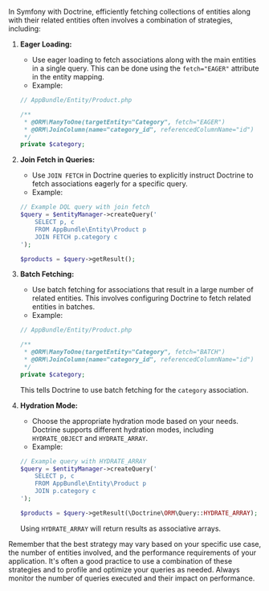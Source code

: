 In Symfony with Doctrine, efficiently fetching collections of entities along with their related entities often involves a combination of strategies, including:

1. **Eager Loading:**
   - Use eager loading to fetch associations along with the main entities in a single query. This can be done using the `fetch="EAGER"` attribute in the entity mapping.
   - Example:

   ```php
   // AppBundle/Entity/Product.php

   /**
    * @ORM\ManyToOne(targetEntity="Category", fetch="EAGER")
    * @ORM\JoinColumn(name="category_id", referencedColumnName="id")
    */
   private $category;
   ```

2. **Join Fetch in Queries:**
   - Use `JOIN FETCH` in Doctrine queries to explicitly instruct Doctrine to fetch associations eagerly for a specific query.
   - Example:

   ```php
   // Example DQL query with join fetch
   $query = $entityManager->createQuery('
       SELECT p, c
       FROM AppBundle\Entity\Product p
       JOIN FETCH p.category c
   ');

   $products = $query->getResult();
   ```

3. **Batch Fetching:**
   - Use batch fetching for associations that result in a large number of related entities. This involves configuring Doctrine to fetch related entities in batches.
   - Example:

   ```php
   // AppBundle/Entity/Product.php

   /**
    * @ORM\ManyToOne(targetEntity="Category", fetch="BATCH")
    * @ORM\JoinColumn(name="category_id", referencedColumnName="id")
    */
   private $category;
   ```

   This tells Doctrine to use batch fetching for the `category` association.

4. **Hydration Mode:**
   - Choose the appropriate hydration mode based on your needs. Doctrine supports different hydration modes, including `HYDRATE_OBJECT` and `HYDRATE_ARRAY`.
   - Example:

   ```php
   // Example query with HYDRATE_ARRAY
   $query = $entityManager->createQuery('
       SELECT p, c
       FROM AppBundle\Entity\Product p
       JOIN p.category c
   ');

   $products = $query->getResult(\Doctrine\ORM\Query::HYDRATE_ARRAY);
   ```

   Using `HYDRATE_ARRAY` will return results as associative arrays.

Remember that the best strategy may vary based on your specific use case, the number of entities involved, and the performance requirements of your application. It's often a good practice to use a combination of these strategies and to profile and optimize your queries as needed. Always monitor the number of queries executed and their impact on performance.